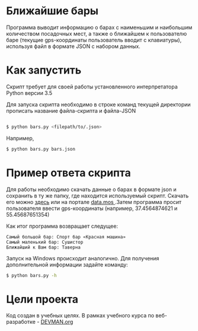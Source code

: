 # Ближайшие бары

Программа выводит информацию о барах с наименьшим и наибольшим количеством посадочных мест, а также о ближайшем к пользователю баре (текущие gps-координаты пользователь вводит с клавиатуры), используя файл в формате JSON с набором данных.

# Как запустить

Скрипт требует для своей работы установленного интерпретатора Python версии 3.5

Для запуска скрипта необходимо в строке команд текущей директории прописать название файла-скрипта и файла-JSON

```bash

$ python bars.py <filepath/to/.json>
```
Например, 
```bash
$ python bars.py bars.json
```

# Пример ответа скрипта

Для работы необходимо скачать данные о барах в формате json и сохранить в ту же папку, где находится используемый скрипт. Скачать его можно [здесь](https://devman.org/media/filer_public/95/74/957441dc-78df-4c99-83b2-e93dfd13c2fa/bars.json) или на портале [data.mos ](https://www.data.mos.ru).Затем программа просит пользователя ввести gps-координаты (например, 37.4564874621 и 55.45687651354) 

 Как итог программа возвращает следущее:
 
```
Самый большой бар: Спорт бар «Красная машина»
Самый маленький бар: Сушистор
Ближайший к Вам бар: Таверна
```

Запуск на Windows происходит аналогично.
Для получения дополнительной информации задайте команду:
```bash
$ python bars.py -h
```
# Цели проекта

Код создан в учебных целях. В рамках учебного курса по веб-разработке - [DEVMAN.org](https://devman.org)
